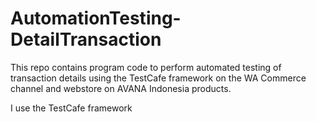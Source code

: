 # AutomationTesting-DetailTransaction
This repo contains program code to perform automated testing of transaction details using the TestCafe framework on the WA Commerce channel and webstore on AVANA Indonesia products.

I use the TestCafe framework
